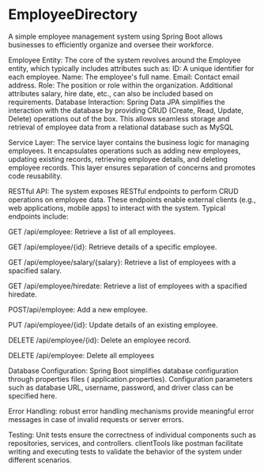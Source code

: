 # EmployeeDirectory
A simple employee management system using Spring Boot allows businesses to efficiently organize and oversee their workforce.

Employee Entity: The core of the system revolves around the Employee entity, which typically includes attributes such as:
ID: A unique identifier for each employee.
Name: The employee's full name.
Email: Contact email address.
Role: The position or role within the organization.
Additional attributes salary, hire date, etc., can also be included based on requirements.
Database Interaction: Spring Data JPA simplifies the interaction with the database by providing CRUD (Create, Read, Update, Delete) operations out of the box. This allows seamless storage and retrieval of employee data from a relational database such as MySQL 

Service Layer: The service layer contains the business logic for managing employees. It encapsulates operations such as adding new employees, updating existing records, retrieving employee details, and deleting employee records. This layer ensures separation of concerns and promotes code reusability.

RESTful API: The system exposes RESTful endpoints to perform CRUD operations on employee data. These endpoints enable external clients (e.g., web applications, mobile apps) to interact with the system. Typical endpoints include:

GET /api/employee: Retrieve a list of all employees.

GET /api/employee/{id}: Retrieve details of a specific employee.

GET /api/employee/salary/{salary}: Retrieve a list of  employees with a spacified salary.

GET /api/employee/hiredate: Retrieve a list of  employees with a spacified hiredate.

POST/api/employee: Add a new employee.

PUT /api/employee/{id}: Update details of an existing employee.

DELETE /api/employee/{id}: Delete an employee record.

DELETE /api/employee: Delete all employees

Database Configuration: Spring Boot simplifies database configuration through properties files ( application.properties). Configuration parameters such as database URL, username, password, and driver class can be specified here.

Error Handling: robust error handling mechanisms provide meaningful error messages in case of invalid requests or server errors.

Testing: Unit tests ensure the correctness of individual components such as repositories, services, and controllers. clientTools like postman facilitate writing and executing tests to validate the behavior of the system under different scenarios.
